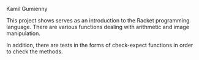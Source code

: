 Kamil Gumienny  

This project shows serves as an introduction to the Racket programming language. There are various functions dealing with arithmetic and image manipulation.

In addition, there are tests in the forms of check-expect functions in order to check the methods.
